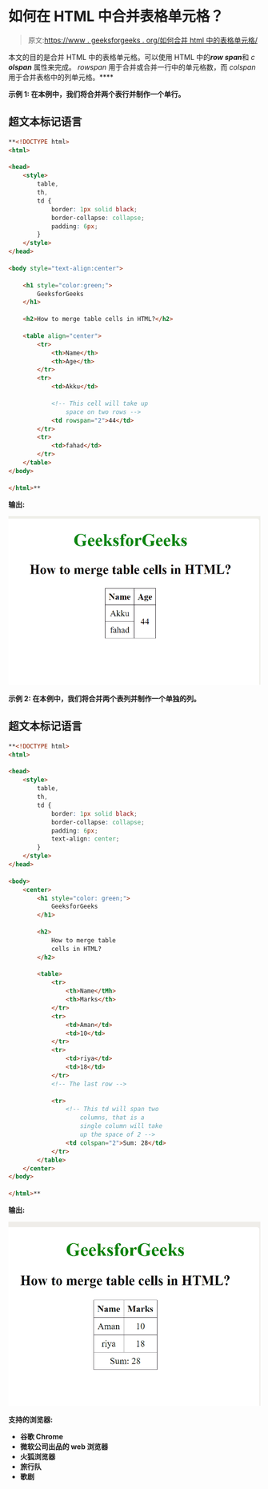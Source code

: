 # 如何在 HTML 中合并表格单元格？

> 原文:[https://www . geeksforgeeks . org/如何合并 html 中的表格单元格/](https://www.geeksforgeeks.org/how-to-merge-table-cells-in-html/)

本文的目的是合并 HTML 中的表格单元格。可以使用 HTML 中的*****row span*****和 *c **olspan*** 属性来完成。 *rowspan* 用于合并或合并一行中的单元格数，而 *colspan* 用于合并表格中的列单元格。****

******示例 1:** 在本例中，我们将合并两个表行并制作一个单行。****

## ****超文本标记语言****

```html
**<!DOCTYPE html>
<html>

<head>
    <style>
        table,
        th,
        td {
            border: 1px solid black;
            border-collapse: collapse;
            padding: 6px;
        }
    </style>
</head>

<body style="text-align:center">

    <h1 style="color:green;">
        GeeksforGeeks
    </h1>

    <h2>How to merge table cells in HTML?</h2>

    <table align="center">
        <tr>
            <th>Name</th>
            <th>Age</th>
        </tr>
        <tr>
            <td>Akku</td>

            <!-- This cell will take up
                space on two rows -->
            <td rowspan="2">44</td>
        </tr>
        <tr>
            <td>fahad</td>
        </tr>
    </table>
</body>

</html>**
```

******输出:******

****![](img/4bd062108fa592d1937627a91418b295.png)****

******示例 2:** 在本例中，我们将合并两个表列并制作一个单独的列。****

## ****超文本标记语言****

```html
**<!DOCTYPE html>
<html>

<head>
    <style>
        table,
        th,
        td {
            border: 1px solid black;
            border-collapse: collapse;
            padding: 6px;
            text-align: center;
        }
    </style>
</head>

<body>
    <center>
        <h1 style="color: green;">
            GeeksforGeeks
        </h1>

        <h2>
            How to merge table 
            cells in HTML?
        </h2>

        <table>
            <tr>
                <th>Name</tMh>
                <th>Marks</th>
            </tr>
            <tr>
                <td>Aman</td>
                <td>10</td>
            </tr>
            <tr>
                <td>riya</td>
                <td>18</td>
            </tr>
            <!-- The last row -->

            <tr>
                <!-- This td will span two 
                    columns, that is a 
                    single column will take 
                    up the space of 2 -->
                <td colspan="2">Sum: 28</td>
            </tr>
        </table>
    </center>
</body>

</html>**
```

******输出:******

****![](img/5118952b5b289e5cd6e0fc629fe57907.png)****

******支持的浏览器:******

*   ****谷歌 Chrome****
*   ****微软公司出品的 web 浏览器****
*   ****火狐浏览器****
*   ****旅行队****
*   ****歌剧****